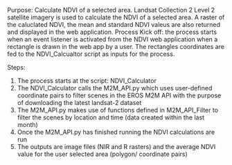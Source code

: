 Purpose: Calculate NDVI of a selected area. Landsat Collection 2 Level 2 satellite imagery is used to calculate the NDVI of a selected area. A raster of the caluclated NDVI, the mean and standard NDVI valeus are also returned and displayed in the web application.
Process Kick off: the process starts when an event listener is activated from the NDVI web application when a rectangle is drawn in the web app by a user. The rectangles coordinates are fed to the NDVI_Calcualtor script as inputs for the process.

Steps: 
1. The process starts at the script: NDVI_Calculator 
2. The NDVI_Calculator calls the M2M_API.py which uses user-defined coordinate pairs to filter scenes in the EROS M2M API with the purpose of downloading the latest landsat-2 dataset
3. The M2M_API.py makes use of functions defined in M2M_API_Filter to filter the scenes by location and time (data created within the last month)
4. Once the M2M_API.py has finished running the NDVI calculations are run
5. The outputs are image files (NIR and R rasters) and the average NDVI value for the user selected area (polygon/ coordinate pairs)


